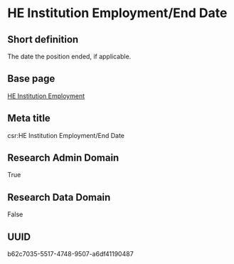 # HE Institution Employment/End Date
## Short definition
The date the position ended, if applicable.
## Base page
[HE Institution Employment](../../Objects/HE%20Institution%20Employment.md)
## Meta title
csr:HE Institution Employment/End Date
## Research Admin Domain
True
## Research Data Domain
False
## UUID
b62c7035-5517-4748-9507-a6df41190487
